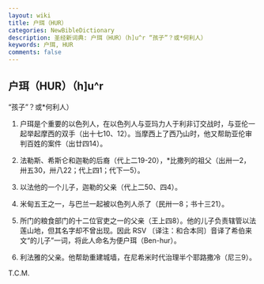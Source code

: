 ```yaml
---
layout: wiki
title: 户珥（HUR）
categories: NewBibleDictionary
description: 圣经新词典: 户珥（HUR）（h]u^r “孩子”？或*何利人）
keywords: 户珥, HUR
comments: false
---
```


## 户珥（HUR）（h]u^r

“孩子”？或*何利人）

1. 户珥是个重要的以色列人，在以色列人与亚玛力人于利非订交战时，与亚伦一起举起摩西的双手（出十七10、12）。当摩西上了西乃山时，他又帮助亚伦审判百姓的案件（出廿四14）。

2. 法勒斯、希斯仑和迦勒的后裔（代上二19-20），*比撒列的祖父（出卅一2，卅五30，卅八22；代上四1；代下一5）。

3. 以法他的一个儿子，迦勒的父亲（代上二50、四4）。

4. 米甸五王之一，与巴兰一起被以色列人杀了（民卅一8；书十三21）。

5. 所门的粮食部门的十二位官吏之一的父亲（王上四8）。他的儿子负责辖管以法莲山地，但其名字却不曾出现。因此 RSV 〔译注：和合本同〕音译了希伯来文“的儿子”一词，将此人命名为便户珥（Ben-hur）。

6. 利法雅的父亲。他帮助重建城墙，在尼希米时代治理半个耶路撒冷（尼三9）。

T.C.M.








